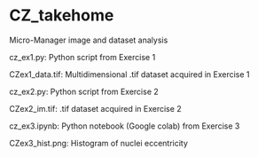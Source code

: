 # CZ_takehome
Micro-Manager image and dataset analysis


cz_ex1.py: Python script from Exercise 1

CZex1_data.tif: Multidimensional .tif dataset acquired in Exercise 1


cz_ex2.py: Python script from Exercise 2 

CZex2_im.tif: .tif dataset acquired in Exercise 2


cz_ex3.ipynb: Python notebook (Google colab) from Exercise 3

CZex3_hist.png: Histogram of nuclei eccentricity
